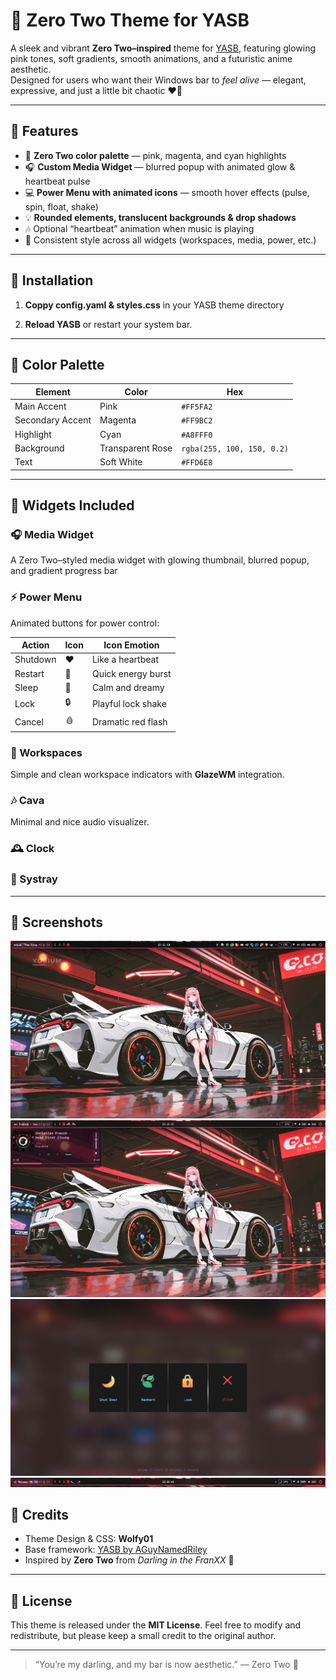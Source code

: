 # 💫 Zero Two Theme for YASB

A sleek and vibrant **Zero Two–inspired** theme for [YASB](https://github.com/AGuyNamedRiley/YASB), featuring glowing pink tones, soft gradients, smooth animations, and a futuristic anime aesthetic.  
Designed for users who want their Windows bar to *feel alive* — elegant, expressive, and just a little bit chaotic ❤️‍🔥

---

## 🎀 Features

- 🩷 **Zero Two color palette** — pink, magenta, and cyan highlights  
- 🎧 **Custom Media Widget** — blurred popup with animated glow & heartbeat pulse  
- 💻 **Power Menu with animated icons** — smooth hover effects (pulse, spin, float, shake)  
- 💡 **Rounded elements, translucent backgrounds & drop shadows**  
- 🎶 Optional “heartbeat” animation when music is playing  
- 🌙 Consistent style across all widgets (workspaces, media, power, etc.)

---

## 🧩 Installation

1. **Coppy config.yaml & styles.css** in your YASB theme directory

2. **Reload YASB** or restart your system bar.

---

## 🎨 Color Palette

| Element          | Color            | Hex                        |
| ---------------- | ---------------- | -------------------------- |
| Main Accent      | Pink             | `#FF5FA2`                  |
| Secondary Accent | Magenta          | `#FF9BC2`                  |
| Highlight        | Cyan             | `#A8FFF0`                  |
| Background       | Transparent Rose | `rgba(255, 100, 150, 0.2)` |
| Text             | Soft White       | `#FFD6E8`                  |

---

## 🧠 Widgets Included

### 🎧 Media Widget

A Zero Two–styled media widget with glowing thumbnail, blurred popup, and gradient progress bar

### ⚡ Power Menu

Animated buttons for power control:

| Action   | Icon | Icon Emotion       |
| -------- | --------- | ------------------ |
| Shutdown | ❤️   | Like a heartbeat   |
| Restart  | 💫    | Quick energy burst |
| Sleep    | 🌙   | Calm and dreamy    |
| Lock     | 🔒  | Playful lock shake |
| Cancel   | 🩸   | Dramatic red flash |

### 🪩 Workspaces

Simple and clean workspace indicators with **GlazeWM** integration.

### 🎶 Cava

Minimal and nice audio visualizer.

### 🕰️ Clock

### 🧩 Systray

---

## 💖 Screenshots

![Desktop](./images/full.png)
![Media Widget Preview](./images/media.png)
![Power Menu Preview](./images/power.png)
![Bar](./images/bar.png)

## 🌸 Credits

* Theme Design & CSS: **Wolfy01**
* Base framework: [YASB by AGuyNamedRiley](https://github.com/amnweb/yasb)
* Inspired by **Zero Two** from *Darling in the FranXX* 💞

---

## 🧠 License

This theme is released under the **MIT License**.
Feel free to modify and redistribute, but please keep a small credit to the original author.

---

> “You’re my darling, and my bar is now aesthetic.” — Zero Two 💋

